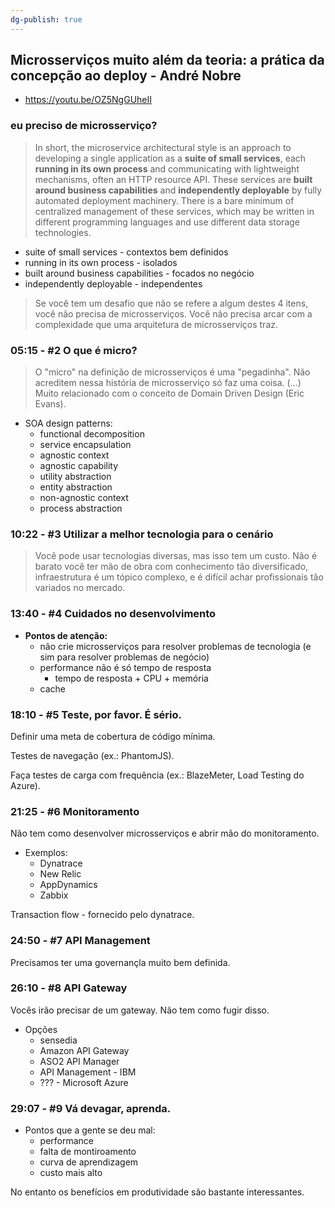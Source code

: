 ```yaml
---
dg-publish: true
---
```

## Microsserviços muito além da teoria: a prática da concepção ao deploy - André Nobre

- <https://youtu.be/OZ5NgGUheII>

### eu preciso de microsserviço?

> In short, the microservice architectural style is an approach to developing a single application as a **suite of small services**, each **running in its own process** and communicating with lightweight mechanisms, often an HTTP resource API. These services are **built around business capabilities** and **independently deployable** by fully automated deployment machinery. There is a bare minimum of centralized management of these services, which may be written in different programming languages and use different data storage technologies.

- suite of small services - contextos bem definidos
- running in its own process - isolados
- built around business capabilities - focados no negócio
- independently deployable - independentes

> Se você tem um desafio que não se refere a algum destes 4 itens, você não precisa de microsserviços. Você não precisa arcar com a complexidade que uma arquitetura de microsserviços traz.

### 05:15 - #2 O que é micro?

> O "micro" na definição de microsserviços é uma "pegadinha". Não acreditem nessa história de microsserviço só faz uma coisa. (...) Muito relacionado com o conceito de Domain Driven Design (Eric Evans).

- SOA design patterns:
    - functional decomposition
    - service encapsulation
    - agnostic context
    - agnostic capability
    - utility abstraction 
    - entity abstraction
    - non-agnostic context
    - process abstraction


### 10:22 - #3 Utilizar a melhor tecnologia para o cenário

> Você pode usar tecnologias diversas, mas isso tem um custo. Não é barato você ter mão de obra com conhecimento tão diversificado, infraestrutura é um tópico complexo, e é difícil achar profissionais tão variados no mercado.


### 13:40 - #4 Cuidados no desenvolvimento

- **Pontos de atenção:**
    - não crie microsserviços para resolver problemas de tecnologia (e sim para resolver problemas de negócio)
    -  performance não é só tempo de resposta
        -  tempo de resposta + CPU + memória
    - cache


### 18:10 - #5 Teste, por favor. É sério.

Definir uma meta de cobertura de código mínima.

Testes de navegação (ex.: PhantomJS).

Faça testes de carga com frequência (ex.: BlazeMeter, Load Testing do Azure).


### 21:25 - #6 Monitoramento

Não tem como desenvolver microsserviços e abrir mão do monitoramento.

- Exemplos:
    - Dynatrace
    - New Relic
    - AppDynamics
    - Zabbix

Transaction flow - fornecido pelo dynatrace.


### 24:50 - #7 API Management

Precisamos ter uma governançla muito bem definida.


### 26:10 - #8 API Gateway

Vocês irão precisar de um gateway. Não tem como fugir disso.

- Opções
    - sensedia
    - Amazon API Gateway
    - ASO2 API Manager
    - API Management - IBM
    - ??? - Microsoft Azure
 

### 29:07 - #9 Vá devagar, aprenda.

- Pontos que a gente se deu mal:
    - performance
    - falta de montiroamento
    - curva de aprendizagem
    - custo mais alto

No entanto os benefícios em produtividade são bastante interessantes.
